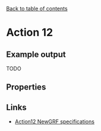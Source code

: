 [Back to table of contents](../index.md)

# Action 12

## Example output

TODO

## Properties

## Links
- [Action12 NewGRF specifications](https://newgrf-specs.tt-wiki.net/wiki/Action12)

